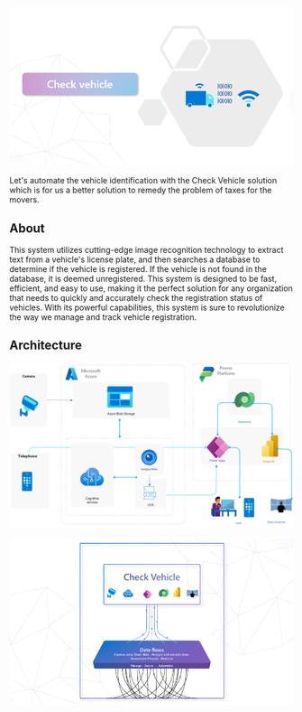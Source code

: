 ![Profile Check Vehicle](./assets/Profil_Check_Vehicle.png)

Let's automate the vehicle identification with the Check Vehicle solution which is for us a better solution to remedy the problem of taxes for the movers.

## About

This system utilizes cutting-edge image recognition technology to extract text from a vehicle's license plate, and then searches a database to determine if the vehicle is registered. If the vehicle is not found in the database, it is deemed unregistered. This system is designed to be fast, efficient, and easy to use, making it the perfect solution for any organization that needs to quickly and accurately check the registration status of vehicles. With its powerful capabilities, this system is sure to revolutionize the way we manage and track vehicle registration.

## Architecture

![Architecture Check Vehicle](./assets/Architecture_Check_Vehicle.png)

![Data Flows Check Vehicle](./assets/Data_Flows.png)

